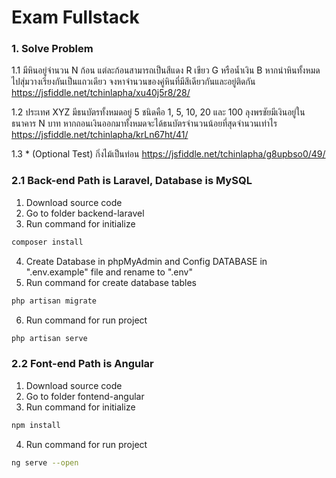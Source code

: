 # Exam Fullstack
### 1. Solve Problem
1.1 มีหินอยู่จำนวน N ก้อน แต่ละก้อนสามารถเป็นสีแดง R เขียว G หรือน้ำเงิน B หากนำหินทั้งหมดไปสุ่มวางเรียงกันเป็นแถวเดียว จงหาจำนวนของคู่หินที่มีสีเดียวกันและอยู่ติดกัน
https://jsfiddle.net/tchinlapha/xu40j5r8/28/

1.2 ประเทศ XYZ มีธนบัตรทั้งหมดอยู่ 5 ชนิดคือ 1, 5, 10, 20 และ 100 ลุงพรชัยมีเงินอยู่ในธนาคาร N บาท หากถอนเงินออกมาทั้งหมดจะได้ธนบัตรจำนวนน้อยที่สุดจำนวนเท่าไร
https://jsfiddle.net/tchinlapha/krLn67ht/41/

1.3 * (Optional Test) กิ่งไม้เป็นท่อน
https://jsfiddle.net/tchinlapha/g8upbso0/49/


### 2.1 Back-end Path is Laravel, Database is MySQL
1. Download source code
2. Go to folder backend-laravel
3. Run command for initialize
```sh
composer install
```
4. Create Database in phpMyAdmin and Config DATABASE in ".env.example" file and rename to ".env"
5. Run command for create database tables
```sh
php artisan migrate
```
6. Run command for run project
```sh
php artisan serve
```


### 2.2 Font-end Path is Angular
1. Download source code
2. Go to folder fontend-angular
3. Run command for initialize
```sh
npm install
```
4. Run command for run project
```sh
ng serve --open
```